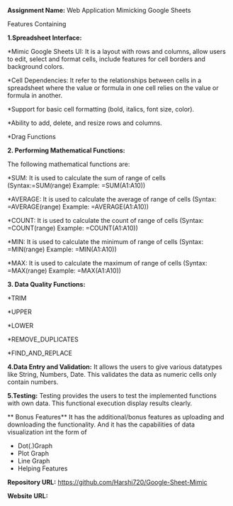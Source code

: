 **Assignment Name:** Web Application Mimicking Google Sheets

Features Containing

**1.Spreadsheet Interface:**

  *Mimic Google Sheets UI: It is a layout with rows and columns, allow users to edit, select and format cells, include features for cell borders and background colors.
  
  *Cell Dependencies: It refer to the relationships between cells in a spreadsheet where the value or formula in one cell relies on the value or formula in another.
  
  *Support for basic cell formatting (bold, italics, font size, color).
  
  *Ability to add, delete, and resize rows and columns.
  
  *Drag Functions
  
**2. Performing Mathematical Functions:**

  The following mathematical functions are:
  
  *SUM: It is used to calculate the sum of range of cells
  (Syntax:=SUM(range)
  Example: =SUM(A1:A10))
  
  *AVERAGE: It is used to calculate the average of range of cells
  (Syntax: =AVERAGE(range)
  Example: =AVERAGE(A1:A10))
  
  *COUNT: It is used to calculate the count of range of cells
  (Syntax: =COUNT(range)
  Example: =COUNT(A1:A10))
  
  *MIN: It is used to calculate the minimum of range of cells
  (Syntax: =MIN(range)
  Example: =MIN(A1:A10))
  
  *MAX: It is used to calculate the maximum of range of cells
  (Syntax: =MAX(range)
  Example: =MAX(A1:A10))
  
**3. Data Quality Functions:**

  *TRIM
  
  *UPPER
  
  *LOWER
  
  *REMOVE_DUPLICATES
  
  *FIND_AND_REPLACE

**4.Data Entry and Validation:**
  It allows the users to give various datatypes like String, Numbers, Date.
  This validates the data as numeric cells only contain numbers.
  
**5.Testing:**
  Testing provides the users to test the implemented functions with own data.
  This functional execution display results clearly.
  
** Bonus Features**
It has the additional/bonus features as uploading and downloading the functionality.
And it has the capabilities of data visualization int the form of
* Dot(.)Graph
* Plot Graph
* Line Graph
* Helping Features

**Repository URL:** https://github.com/Harshi720/Google-Sheet-Mimic

**Website URL:**
